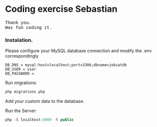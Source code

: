 # Coding exercise Sebastian

<pre>
Thank you.
Was fun coding it.
</pre>

### Instalation.

Please configure your MySQL database connection and modify the .env correspondingly 
```
DB_DNS = mysql:host=localhost;port=3306;dbname=jobsatdb
DB_USER = user
DB_PASSWORD =
```

Run migrations:

```php
php migrations.php
```

Add your custom data to the database.

Run the Server:
```php
php -S localhost:8000 -t public
```


